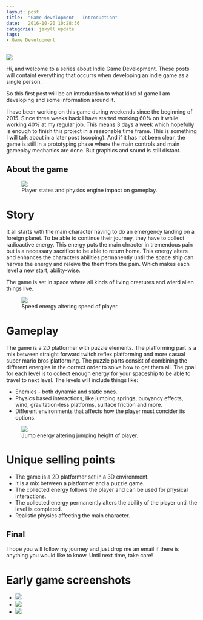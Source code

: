 ```yaml
---
layout: post
title:  "Game development - Introduction"
date:   2016-10-20 10:28:36
categories: jekyll update
tags:
- Game Development
---
```


<img src="{{ site.baseurl }}/assets/GameDevelopmentPosts/1_Introduction/header.png"/>

Hi, and welcome to a series about Indie Game Development. These posts will containt everything that occurrs when developing an indie game as a single person.

So this first post will be an introduction to what kind of game I am developing and some information around it. 

I have been working on this game during weekends since the beginning of 2015. Since three weeks back I have started working 60% on it while working 40% at my regular job. This means 3 days a week which hopefully is enough to finish this project in a reasonable time frame. This is something I will talk about in a later post (scoping). And if it has not been clear, the game is still in a prototyping phase where the main controls and main gameplay mechanics are done. But graphics and sound is still distant.

## About the game ##

<figure>
  <img src="{{ site.baseurl }}/assets/GameDevelopmentPosts/1_Introduction/PhysicsAndState.gif"/>
  <figcaption>Player states and physics engine impact on gameplay.</figcaption>
</figure>

# Story #
It all starts with the main character having to do an emergency landing on a foreign planet. To be able to continue their journey, they have to collect radioactive energy. This energy puts the main chracter in tremendous pain but is a necessary sacrifice to be able to return home. This energy alters and enhances the characters abilities permanently until the space ship can harves the energy and releive the them from the pain. Which makes each level a new start, ability-wise.

The game is set in space where all kinds of living creatures and wierd alien things live.

<figure>
  <img src="{{ site.baseurl }}/assets/GameDevelopmentPosts/1_Introduction/SpeedStompers.gif"/>
  <figcaption>Speed energy altering speed of player.</figcaption>
</figure>

# Gameplay #
The game is a 2D platformer with puzzle elements. The platforming part is a mix between straight forward twitch reflex platforming and more casual super mario bros platforming. The puzzle parts consist of combining the different energies in the correct order to solve how to get them all. The goal for each level is to collect enough energy for your spaceship to be able to travel to next level. The levels will include things like:
- Enemies - both dynamic and static ones.
- Physics based interactions, like jumping springs, buoyancy effects, wind, gravitation-less platforms, surface friction and more.
- Different environments that affects how the player must concider its options.

<figure>
  <img src="{{ site.baseurl }}/assets/GameDevelopmentPosts/1_Introduction/JumpEnergy.gif"/>
  <figcaption>Jump energy altering jumping height of player.</figcaption>
</figure>

# Unique selling points #
- The game is a 2D platformer set in a 3D environment.
- It is a mix between a platformer and a puzzle game.
- The collected energy follows the player and can be used for physical interactions.
- The collected energy permanently alters the ability of the player until the level is completed.
- Realistic physics affecting the main character.

## Final ##
I hope you will follow my journey and just drop me an email if there is anything you would like to know. Until next time, take care!

# Early game screenshots #

<div class="postimages">
	<ul>
		<li><a href="{{ site.baseurl }}/assets/GameDevelopmentPosts/1_Introduction/1.png">
			<img src="{{ site.baseurl }}/assets/GameDevelopmentPosts/1_Introduction/1.png"/>
		</a>
		</li>
		  	<li><a href="{{ site.baseurl }}/assets/GameDevelopmentPosts/1_Introduction/2.png">
			<img src="{{ site.baseurl }}/assets/GameDevelopmentPosts/1_Introduction/2.png"/>
		</a>
		</li>
		  	<li><a href="{{ site.baseurl }}/assets/GameDevelopmentPosts/1_Introduction/3.png">
			<img src="{{ site.baseurl }}/assets/GameDevelopmentPosts/1_Introduction/3.png"/>
		</a>
		</li>
	</ul>
</div>